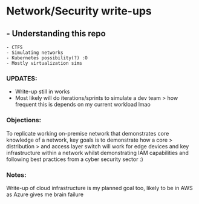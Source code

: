 # Network/Security write-ups

##  - Understanding this repo
    - CTFS
    - Simulating networks
    - Kubernetes possibility(?) :O
    - Mostly virtualization sims


### UPDATES:
- Write-up still in works
- Most likely will do iterations/sprints to simulate a dev team > how frequent this is depends on my current workload lmao

### Objections:
To replicate working on-premise network that demonstrates core knowledge of a network, key goals is to demonstrate how a core > distribution > and access layer switch will work for edge devices and key infrastructure within a network whilst demonstrating IAM capabilities and following best practices from a cyber security sector :)

### Notes: 
Write-up of cloud infrastructure is my planned goal too, likely to be in AWS as Azure gives me brain failure
